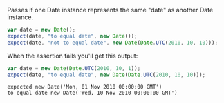 Passes if one Date instance represents the same "date" as another Date instance.

```js
var date = new Date();
expect(date, "to equal date", new Date());
expect(date, "not to equal date", new Date(Date.UTC(2010, 10, 10)));
```

When the assertion fails you'll get this output:

```js
var date = new Date(Date.UTC(2010, 10, 1));
expect(date, "to equal date", new Date(Date.UTC(2010, 10, 10)));
```

```output
expected new Date('Mon, 01 Nov 2010 00:00:00 GMT')
to equal date new Date('Wed, 10 Nov 2010 00:00:00 GMT')
```
